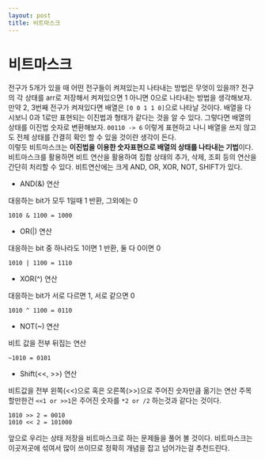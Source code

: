 ```yaml
---
layout: post
title: 비트마스크
---
```

# 비트마스크
전구가 5개가 있을 때 어떤 전구들이 켜져있는지 나타내는 방법은 무엇이 있을까? 전구의 각 상태를 arr로 저장해서 켜져있으면 1 아니면 0으로 나타내는 방법을 생각해보자. 만약 2, 3번째 전구가 켜져있다면 배열은 `[0 0 1 1 0]`으로 나타날 것이다. 배열을 다시보니 0과 1로만 표현되는 이진법과 형태가 같다는 것을 알 수 있다. 그렇다면 배열의 상태를 이진법 숫자로 변환해보자. `00110 -> 6` 이렇게 표현하고 나니 배열을 쓰지 않고도 전체 상태를 간결히 확인 할 수 있을 것이란 생각이 든다.  
이렇듯 비트마스크는 **이진법을 이용한 숫자표현으로 배열의 상태를 나타내는 기법**이다. 비트마스크를 활용하면 비트 연산을 활용하여 집합 상태의 추가, 삭제, 조회 등의 연산을 간단히 처리할 수 있다. 비트연산에는 크게 AND, OR, XOR, NOT, SHIFT가 있다.
- AND(&) 연산

대응하는 bit가 모두 1일때 1 반환, 그외에는 0
```
1010 & 1100 = 1000
```
- OR(|) 연산

대응하는 bit 중 하나라도 1이면 1 반환, 둘 다 0이면 0
```
1010 | 1100 = 1110
```
- XOR(^) 연산

대응하는 bit가 서로 다르면 1, 서로 같으면 0
```
1010 ^ 1100 = 0110
```
- NOT(~) 연산

비트 값을 전부 뒤집는 연산
```
~1010 = 0101
```
- Shift(<<, >>) 연산

비트값을 전부 왼쪽(<<)으로 혹은 오른쪽(>>)으로 주어진 숫자만큼 옮기는 연산
주목할만한건 `<<1 or >>1`은 주어진 숫자를 `*2 or /2` 하는것과 같다는 것이다.
```
1010 >> 2 = 0010
1010 << 2 = 101000
```
앞으로 우리는 상태 저장을 비트마스크로 하는 문제들을 풀어 볼 것이다. 비트마스크는 이곳저곳에 섞여서 많이 쓰이므로 정확히 개념을 잡고 넘어가는걸 추천드린다.
